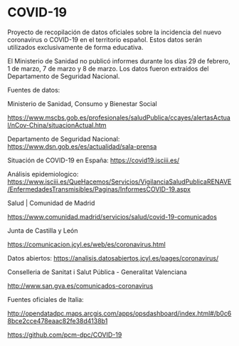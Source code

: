 # COVID-19
Proyecto de recopilación de datos oficiales sobre la incidencia del nuevo coronavirus o COVID-19 en el territorio español. Estos datos serán utilizados exclusivamente de forma educativa.

El Ministerio de Sanidad no publicó informes durante los días 29 de febrero, 1 de marzo, 7 de marzo y 8 de marzo. Los datos fueron extraídos del Departamento de Seguridad Nacional.

Fuentes de datos:

Ministerio de Sanidad, Consumo y Bienestar Social

https://www.mscbs.gob.es/profesionales/saludPublica/ccayes/alertasActual/nCov-China/situacionActual.htm

Departamento de Seguridad Nacional: https://www.dsn.gob.es/es/actualidad/sala-prensa

Situación de COVID-19 en España: https://covid19.isciii.es/

Análisis epidemiologico: https://www.isciii.es/QueHacemos/Servicios/VigilanciaSaludPublicaRENAVE/EnfermedadesTransmisibles/Paginas/InformesCOVID-19.aspx

Salud | Comunidad de Madrid

https://www.comunidad.madrid/servicios/salud/covid-19-comunicados

Junta de Castilla y León

https://comunicacion.jcyl.es/web/es/coronavirus.html

Datos abiertos: https://analisis.datosabiertos.jcyl.es/pages/coronavirus/

Conselleria de Sanitat i Salut Pública - Generalitat Valenciana

http://www.san.gva.es/comunicados-coronavirus

Fuentes oficiales de Italia:

http://opendatadpc.maps.arcgis.com/apps/opsdashboard/index.html#/b0c68bce2cce478eaac82fe38d4138b1

https://github.com/pcm-dpc/COVID-19
